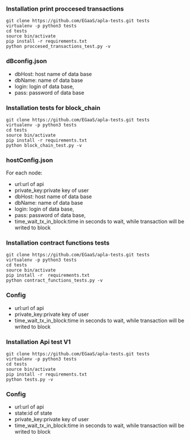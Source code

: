 ### Installation print proccesed transactions

```
git clone https://github.com/EGaaS/apla-tests.git tests
virtualenv -p python3 tests
cd tests
source bin/activate
pip install -r requirements.txt
python proccesed_transactions_test.py -v
```

### dBconfig.json

* dbHost: host name of data base
* dbName: name of data base
* login: login of data base,
* pass: password of data base
### Installation tests for block_chain

```
git clone https://github.com/EGaaS/apla-tests.git tests
virtualenv -p python3 tests
cd tests
source bin/activate
pip install -r requirements.txt
python block_chain_test.py -v
```

### hostConfig.json
For each node:
* url:url of api
* private_key:private key of user
* dbHost: host name of data base
* dbName: name of data base
* login: login of data base,
* pass: password of data base,
* time_wait_tx_in_block:time in seconds to wait, while transaction will be writed to block 

### Installation contract functions tests

```
git clone https://github.com/EGaaS/apla-tests.git tests
virtualenv -p python3 tests
cd tests
source bin/activate
pip install -r  requirements.txt
python contract_functions_tests.py -v
```

### Config

* url:url of api
* private_key:private key of user
* time_wait_tx_in_block:time in seconds to wait, while transaction will be writed to block


### Installation Api test V1

```
git clone https://github.com/EGaaS/apla-tests.git tests
virtualenv -p python3 tests
cd tests
source bin/activate
pip install -r requirements.txt
python tests.py -v
```

### Config

* url:url of api
* state:id of state
* private_key:private key of user
* time_wait_tx_in_block:time in seconds to wait, while transaction will be writed to block
